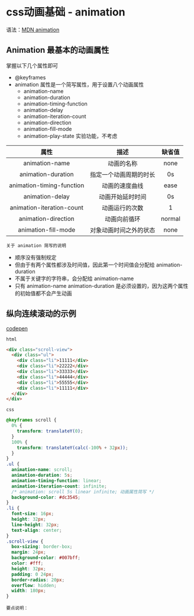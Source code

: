 # css动画基础 - animation

语法：[MDN animation](https://developer.mozilla.org/zh-CN/docs/Web/CSS/animation)

## Animation 最基本的动画属性

掌握以下几个属性即可

- @keyframes
- animation 属性是一个简写属性，用于设置八个动画属性
  - animation-name
  - animation-duration
  - animation-timing-function
  - animation-delay
  - animation-iteration-count
  - animation-direction
  - animation-fill-mode
  - animation-play-state 实验功能，不考虑



|属性                      | 描述             |  缺省值        |
|:-----------------------:|:----------------:|:-------------:| 
|animation-name           |动画的名称          |  none        |
|animation-duration       |指定一个动画周期的时长|   0s         |
|animation-timing-function|动画的速度曲线       |  ease        |
|animation-delay          |动画开始延时时间     |    0s         |
|animation-iteration-count|动画运行的次数       |    1         |
|animation-direction      |动画向前循环         | normal       |
|animation-fill-mode      |对象动画时间之外的状态|    none       |


`关于 animation 简写的说明 `

- 顺序没有强制规定
- 但由于有两个属性都涉及时间值，因此第一个时间值会分配给 animation-duration
- 不属于关键字的字符串，会分配给 animation-name
- 只有 animation-name animation-duration 是必须设置的，因为这两个属性的初始值都不会产生动画

## 纵向连续滚动的示例

[codepen](https://codepen.io/qingfengwuyou/pen/VwpBxYO)

`html`

```html
<div class="scroll-view">
  <div class="ul">
    <div class="li">11111</div>
    <div class="li">22222</div>
    <div class="li">33333</div>
    <div class="li">44444</div>
    <div class="li">55555</div>
    <div class="li">11111</div>
  </div>
</div>
```

`css`

```css
@keyframes scroll {
  0% {
    transform: translateY(0);
  }
  100% {
    transform: translateY(calc(-100% + 32px));
  }
}
.ul {
  animation-name: scroll;
  animation-duration: 5s;
  animation-timing-function: linear;
  animation-iteration-count: infinite;
  /* animation: scroll 5s linear infinite; 动画属性简写 */
  background-color: #dc3545;
}
.li {
  font-size: 16px;
  height: 32px;
  line-height: 32px;
  text-align: center;
}
.scroll-view {
  box-sizing: border-box;
  margin: 24px;
  background-color: #007bff;
  color: #fff;
  height: 32px;
  padding: 0 24px;
  border-radius: 20px;
  overflow: hidden;
  width: 180px;
}
```

`要点说明：`

